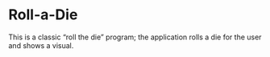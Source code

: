 # Roll-a-Die
This is a classic “roll the die” program; the application rolls a die for the user and shows a visual.
